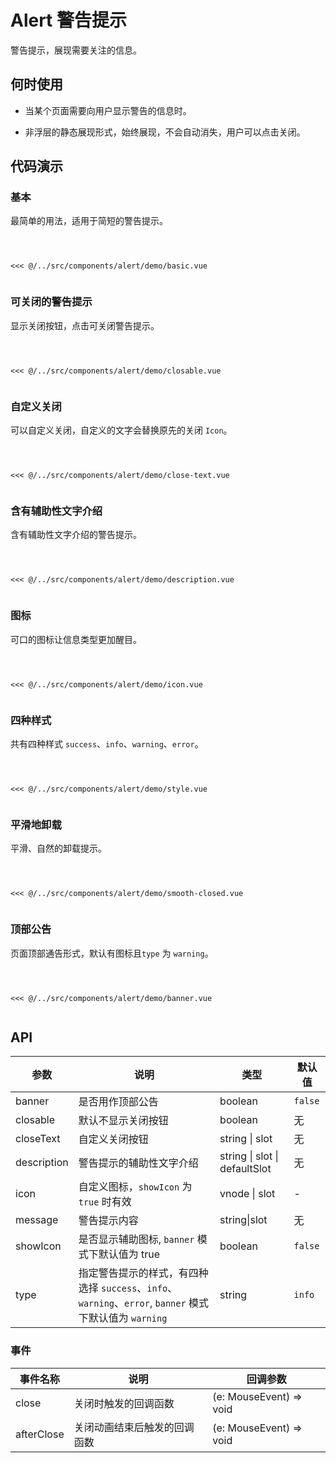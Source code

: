 # Alert 警告提示
警告提示，展现需要关注的信息。

## 何时使用
- 当某个页面需要向用户显示警告的信息时。

- 非浮层的静态展现形式，始终展现，不会自动消失，用户可以点击关闭。

## 代码演示

### 基本
最简单的用法，适用于简短的警告提示。

<Code>
<Basic></Basic>
<Wrapper slot="code">
<<< @/../src/components/alert/demo/basic.vue
</Wrapper>
</Code>

### 可关闭的警告提示
显示关闭按钮，点击可关闭警告提示。

<Code>
<Closable></Closable>
<Wrapper slot="code">
<<< @/../src/components/alert/demo/closable.vue
</Wrapper>
</Code>

### 自定义关闭
可以自定义关闭，自定义的文字会替换原先的关闭 `Icon`。

<Code>
<CloseText></CloseText>
<Wrapper slot="code">
<<< @/../src/components/alert/demo/close-text.vue
</Wrapper>
</Code>

### 含有辅助性文字介绍
含有辅助性文字介绍的警告提示。

<Code>
<Description></Description>
<Wrapper slot="code">
<<< @/../src/components/alert/demo/description.vue
</Wrapper>
</Code>

### 图标
可口的图标让信息类型更加醒目。

<Code>
<Icon></Icon>
<Wrapper slot="code">
<<< @/../src/components/alert/demo/icon.vue
</Wrapper>
</Code>

### 四种样式
共有四种样式 `success`、`info`、`warning`、`error`。

<Code>
<VStyle></VStyle>
<Wrapper slot="code">
<<< @/../src/components/alert/demo/style.vue
</Wrapper>
</Code>

### 平滑地卸载
平滑、自然的卸载提示。

<Code>
<SmoothClosed></SmoothClosed>
<Wrapper slot="code">
<<< @/../src/components/alert/demo/smooth-closed.vue
</Wrapper>
</Code>

### 顶部公告
页面顶部通告形式，默认有图标且`type` 为 `warning`。

<Code>
<Banner></Banner>
<Wrapper slot="code">
<<< @/../src/components/alert/demo/banner.vue
</Wrapper>
</Code>

## API

| 参数 | 说明 | 类型 | 默认值 |
| --- | --- | --- | --- |
| banner | 是否用作顶部公告 | boolean | `false` |
| closable | 默认不显示关闭按钮 | boolean | 无 |
| closeText | 自定义关闭按钮 | string \| slot | 无 |
| description | 警告提示的辅助性文字介绍 | string \| slot \| defaultSlot | 无 |
| icon | 自定义图标，`showIcon` 为 `true` 时有效 | vnode \| slot | - |
| message | 警告提示内容 | string\|slot | 无 |
| showIcon | 是否显示辅助图标, `banner` 模式下默认值为 true | boolean | `false` |
| type | 指定警告提示的样式，有四种选择 `success`、`info`、`warning`、`error`, `banner` 模式下默认值为 `warning` | string | `info` |

### 事件
| 事件名称 | 说明 | 回调参数 |
| --- | --- | --- |
| close | 关闭时触发的回调函数 | (e: MouseEvent) => void |
| afterClose | 关闭动画结束后触发的回调函数 | (e: MouseEvent) => void |

<script>
import Basic from '~comps/alert/demo/basic';
import Closable from '~comps/alert/demo/closable';
import CloseText from '~comps/alert/demo/close-text';
import Description from '~comps/alert/demo/description';
import Icon from '~comps/alert/demo/icon';
import VStyle from '~comps/alert/demo/style';
import SmoothClosed from '~comps/alert/demo/smooth-closed';
import Banner from '~comps/alert/demo/banner';

export default {
    components: {
        Basic,
        Closable,
        CloseText,
        Description,
        Icon,
        VStyle,
        SmoothClosed,
        Banner,
    }
}
</script>
